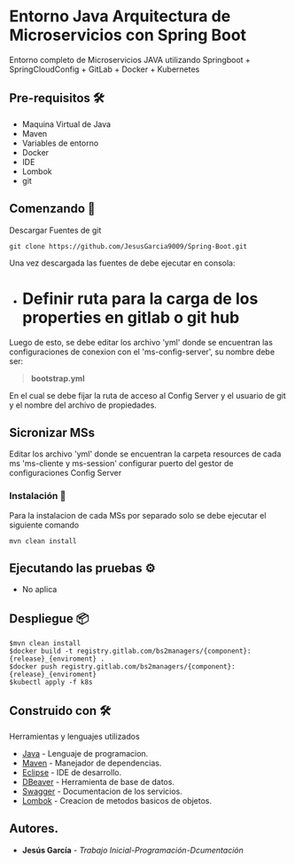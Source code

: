 # Entorno Java Arquitectura de Microservicios con Spring Boot

Entorno completo de Microservicios JAVA utilizando Springboot + SpringCloudConfig + GitLab + Docker + Kubernetes

## Pre-requisitos 🛠

- Maquina Virtual de Java
- Maven
- Variables de entorno
- Docker 
- IDE
- Lombok
- git

## Comenzando 🚀

Descargar Fuentes de git

```
git clone https://github.com/JesusGarcia9009/Spring-Boot.git
```
Una vez descargada las fuentes de debe ejecutar en consola:
- # Definir ruta para la carga de los properties en gitlab o git hub

Luego de esto, se debe editar los archivo 'yml' donde se encuentran las configuraciones de conexion con el 'ms-config-server', su nombre debe ser:
> **bootstrap.yml**

En el cual se debe fijar la ruta de acceso al Config Server y el usuario de git y el nombre del archivo de propiedades.
 
## Sicronizar MSs
Editar los archivo 'yml' donde se encuentran la carpeta resources de cada ms 'ms-cliente y ms-session' configurar puerto del gestor de configuraciones Config Server

### Instalación 🔧

Para la instalacion de cada MSs por separado solo se debe ejecutar el siguiente comando
```
mvn clean install
```

## Ejecutando las pruebas ⚙

- No aplica 

## Despliegue 📦

```
$mvn clean install
$docker build -t registry.gitlab.com/bs2managers/{component}:{release}_{enviroment} .
$docker push registry.gitlab.com/bs2managers/{component}:{release}_{enviroment}
$kubectl apply -f k8s
```

## Construido con 🛠


Herramientas y lenguajes utilizados


* [Java](https://www.java.com/) - Lenguaje de programacion.
* [Maven](https://maven.apache.org/) - Manejador de dependencias.
* [Eclipse](https://www.eclipse.org/) - IDE de desarrollo.
* [DBeaver](https://dbeaver.io//) - Herramienta de base de datos.
* [Swagger](https://swagger.io/) - Documentacion de los servicios.
* [Lombok](https://projectlombok.org/) - Creacion de metodos basicos de objetos.


## Autores.

* **Jesús García** - *Trabajo Inicial-Programación-Dcumentación*




